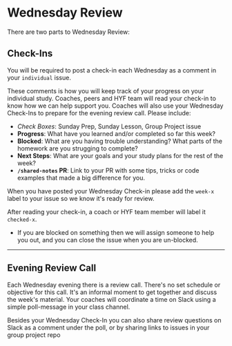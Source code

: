 # Wednesday Review

There are two parts to Wednesday Review:

## Check-Ins

You will be required to post a check-in each Wednesday as a comment in your `individual` issue.

These comments is how you will keep track of your progress on your individual study. Coaches, peers and HYF team will read your check-in to know how we can help support you.  Coaches will also use your Wednesday Check-Ins to prepare for the evening review call.  Please include:

- _Check Boxes_: Sunday Prep, Sunday Lesson, Group Project issue
- **Progress**: What have you learned and/or completed so far this week?
- **Blocked**: What are you having trouble understanding? What parts of the homework are you strugging to complete?
- **Next Steps**: What are your goals and your study plans for the rest of the week?
- **`/shared-notes` PR**: Link to your PR with some tips, tricks or code examples that made a big difference for you.

When you have posted your Wednesday Check-in please add the `week-x` label to your issue so we know it's ready for review.

After reading your check-in, a coach or HYF team member will label it `checked-x`.

- If you are blocked on something then we will assign someone to help you out, and you can close the issue when you are un-blocked.

---

## Evening Review Call

Each Wednesday evening there is a review call. There's no set schedule or objective for this call. It's an informal moment to get together and discuss the week's material. Your coaches will coordinate a time on Slack using a simple poll-message in your class channel.

Besides your Wednesday Check-In you can also share review questions on Slack as a comment under the poll, or by sharing links to issues in your group project repo
